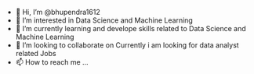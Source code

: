 - 👋 Hi, I’m @bhupendra1612
- 👀 I’m interested in Data Science and Machine Learning
- 🌱 I’m currently learning and develope skills related to Data Science and Machine Learning
- 💞️ I’m looking to collaborate on Currently i am looking for data analyst related Jobs
- 📫 How to reach me ... 

<!---
bhupendra1612/bhupendra1612 is a ✨ special ✨ repository because its `README.md` (this file) appears on your GitHub profile.
You can click the Preview link to take a look at your changes.
--->
